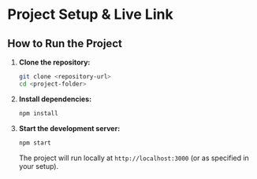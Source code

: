 # Project Setup & Live Link

## How to Run the Project

1. **Clone the repository:**
    ```bash
    git clone <repository-url>
    cd <project-folder>
    ```

2. **Install dependencies:**
    ```bash
    npm install
    ```

3. **Start the development server:**
    ```bash
    npm start
    ```
    The project will run locally at `http://localhost:3000` (or as specified in your setup).


